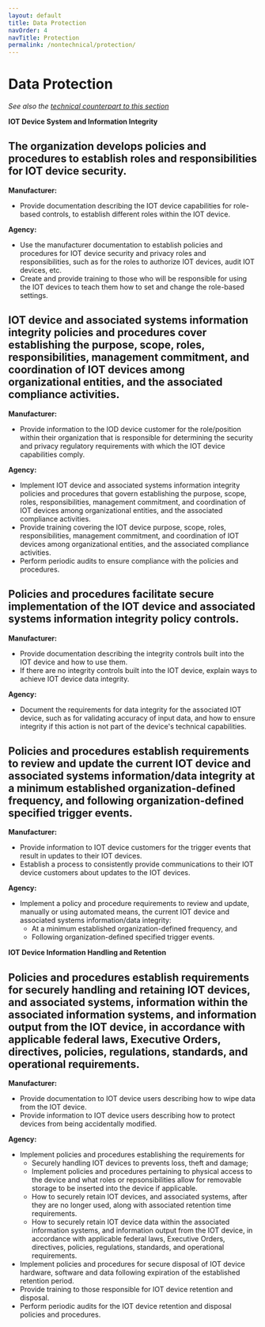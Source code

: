 ```yaml
---
layout: default
title: Data Protection
navOrder: 4
navTitle: Protection
permalink: /nontechnical/protection/
---
```



# Data Protection

_See also the [technical counterpart to this section](../_8259-Catalog/protection.md)_

**IOT Device System and Information Integrity**

## The organization develops policies and procedures to establish roles and responsibilities for IOT device security.

**Manufacturer:**

- Provide documentation describing the IOT device capabilities for role-based controls, to establish different roles within the IOT device.

**Agency:**

- Use the manufacturer documentation to establish policies and procedures for IOT device security and privacy roles and responsibilities, such as for the roles to authorize IOT devices, audit IOT devices, etc.
- Create and provide training to those who will be responsible for using the IOT devices to teach them how to set and change the role-based settings.

## IOT device and associated systems information integrity policies and procedures cover establishing the purpose, scope, roles, responsibilities, management commitment, and coordination of IOT devices among organizational entities, and the associated compliance activities.

**Manufacturer:**

- Provide information to the IOD device customer for the role/position within their organization that is responsible for determining the security and privacy regulatory requirements with which the IOT device capabilities comply.

**Agency:**

- Implement IOT device and associated systems information integrity policies and procedures that govern establishing the purpose, scope, roles, responsibilities, management commitment, and coordination of IOT devices among organizational entities, and the associated compliance activities.
- Provide training covering the IOT device purpose, scope, roles, responsibilities, management commitment, and coordination of IOT devices among organizational entities, and the associated compliance activities.
- Perform periodic audits to ensure compliance with the policies and procedures.

## Policies and procedures facilitate secure implementation of the IOT device and associated systems information integrity policy controls.

**Manufacturer:**

- Provide documentation describing the integrity controls built into the IOT device and how to use them.
- If there are no integrity controls built into the IOT device, explain ways to achieve IOT device data integrity.

**Agency:**

- Document the requirements for data integrity for the associated IOT device, such as for validating accuracy of input data, and how to ensure integrity if this action is not part of the device&#39;s technical capabilities.

## Policies and procedures establish requirements to review and update the current IOT device and associated systems information/data integrity at a minimum established organization-defined frequency, and following organization-defined specified trigger events.

**Manufacturer:**

- Provide information to IOT device customers for the trigger events that result in updates to their IOT devices.
- Establish a process to consistently provide communications to their IOT device customers about updates to the IOT devices.

**Agency:**

- Implement a policy and procedure requirements to review and update, manually or using automated means, the current IOT device and associated systems information/data integrity:
  - At a minimum established organization-defined frequency, and
  - Following organization-defined specified trigger events.

**IOT Device Information Handling and Retention**

## Policies and procedures establish requirements for securely handling and retaining IOT devices, and associated systems, information within the associated information systems, and information output from the IOT device, in accordance with applicable federal laws, Executive Orders, directives, policies, regulations, standards, and operational requirements.

**Manufacturer:**

- Provide documentation to IOT device users describing how to wipe data from the IOT device.
- Provide information to IOT device users describing how to protect devices from being accidentally modified.

**Agency:**

- Implement policies and procedures establishing the requirements for
  - Securely handling IOT devices to prevents loss, theft and damage;
  - Implement policies and procedures pertaining to physical access to the device and what roles or repsonsibilities allow for removable storage to be inserted into the device if applicable.  
  - How to securely retain IOT devices, and associated systems, after they are no longer used, along with associated retention time requirements.
  - How to securely retain IOT device data within the associated information systems, and information output from the IOT device, in accordance with applicable federal laws, Executive Orders, directives, policies, regulations, standards, and operational requirements.
- Implement policies and procedures for secure disposal of IOT device hardware, software and data following expiration of the established retention period.
- Provide training to those responsible for IOT device retention and disposal.
- Perform periodic audits for the IOT device retention and disposal policies and procedures.
